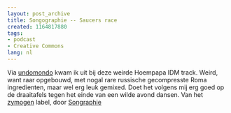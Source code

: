 ```yaml
---
layout: post_archive
title: Songographie -- Saucers race
created: 1164817880
tags:
- podcast
- Creative Commons
lang: nl
---
```

Via [undomondo](http://www.undomondo.com/2006/01/netlabel-releases-january/) kwam ik uit bij deze weirde Hoempapa IDM track. Weird, want raar opgebouwd, met nogal rare russische gecompresste Roma ingredienten, maar wel erg leuk gemixed. Doet het volgens mij erg goed op de draaitafels tegen het einde van een wilde avond dansen. Van het [zymogen](http://www.zymogen.net/artists/) label, door [Songraphie](http://www.last.fm/music/songraphie)
